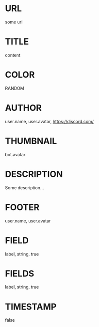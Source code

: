 
# URL #
some url

# TITLE #
content 

# COLOR #
RANDOM

# AUTHOR #
user.name, user.avatar, https://discord.com/

# THUMBNAIL #
bot.avatar

# DESCRIPTION #
Some description...

# FOOTER #
user.name, user.avatar

# FIELD #
label, string, true

# FIELDS #
label, string, true

# TIMESTAMP #
false
